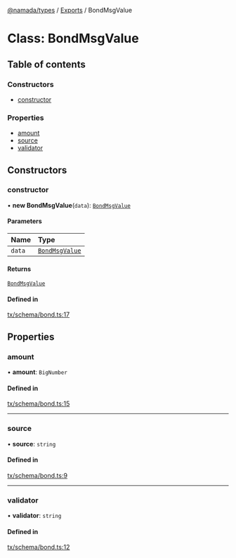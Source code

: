 [@namada/types](../README.md) / [Exports](../modules.md) / BondMsgValue

# Class: BondMsgValue

## Table of contents

### Constructors

- [constructor](BondMsgValue.md#constructor)

### Properties

- [amount](BondMsgValue.md#amount)
- [source](BondMsgValue.md#source)
- [validator](BondMsgValue.md#validator)

## Constructors

### constructor

• **new BondMsgValue**(`data`): [`BondMsgValue`](BondMsgValue.md)

#### Parameters

| Name | Type |
| :------ | :------ |
| `data` | [`BondMsgValue`](BondMsgValue.md) |

#### Returns

[`BondMsgValue`](BondMsgValue.md)

#### Defined in

[tx/schema/bond.ts:17](https://github.com/anoma/namada-interface/blob/c6b0e5a0/packages/types/src/tx/schema/bond.ts#L17)

## Properties

### amount

• **amount**: `BigNumber`

#### Defined in

[tx/schema/bond.ts:15](https://github.com/anoma/namada-interface/blob/c6b0e5a0/packages/types/src/tx/schema/bond.ts#L15)

___

### source

• **source**: `string`

#### Defined in

[tx/schema/bond.ts:9](https://github.com/anoma/namada-interface/blob/c6b0e5a0/packages/types/src/tx/schema/bond.ts#L9)

___

### validator

• **validator**: `string`

#### Defined in

[tx/schema/bond.ts:12](https://github.com/anoma/namada-interface/blob/c6b0e5a0/packages/types/src/tx/schema/bond.ts#L12)
